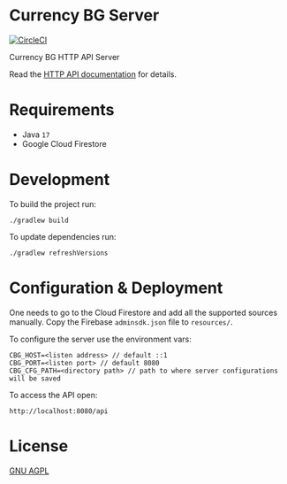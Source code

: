 Currency BG Server
============================

[![CircleCI](https://dl.circleci.com/status-badge/img/gh/vexelon-dot-net/currencybg.server/tree/feature%2Fgcp-migration.svg?style=svg)](https://dl.circleci.com/status-badge/redirect/gh/vexelon-dot-net/currencybg.server/tree/feature%2Fgcp-migration)

Currency BG HTTP API Server

Read the [HTTP API documentation](docs/API.md) for details.

# Requirements

* Java `17`
* Google Cloud Firestore

# Development

To build the project run:

	./gradlew build

To update dependencies run:

    ./gradlew refreshVersions

# Configuration & Deployment

One needs to go to the Cloud Firestore and add all the supported sources manually. Copy the Firebase `adminsdk.json`
file
to `resources/`.

To configure the server use the environment vars:

    CBG_HOST=<listen address> // default ::1
    CBG_PORT=<listen port> // default 8080
    CBG_CFG_PATH=<directory path> // path to where server configurations will be saved

To access the API open:

    http://localhost:8080/api

# License

[GNU AGPL](LICENSE) 
